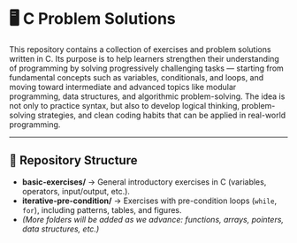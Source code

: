 
# 🖥️ C Problem Solutions

This repository contains a collection of exercises and problem solutions written in C.
Its purpose is to help learners strengthen their understanding of programming by solving progressively challenging tasks — starting from fundamental concepts such as variables, conditionals, and loops, and moving toward intermediate and advanced topics like modular programming, data structures, and algorithmic problem-solving.
The idea is not only to practice syntax, but also to develop logical thinking, problem-solving strategies, and clean coding habits that can be applied in real-world programming.

---

## 📂 Repository Structure

- **basic-exercises/** → General introductory exercises in C (variables, operators, input/output, etc.).  
- **iterative-pre-condition/** → Exercises with pre-condition loops (`while`, `for`), including patterns, tables, and figures.  
- *(More folders will be added as we advance: functions, arrays, pointers, data structures, etc.)*
